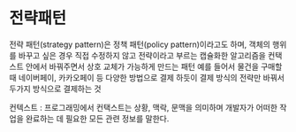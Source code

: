 # 전략패턴
전략 패턴(strategy pattern)은 정책 패턴(policy pattern)이라고도 하며, 객체의 행위를 바꾸고 싶은 경우 직접 수정하지 않고 전략이라고 부르는 캡슐화한 알고리즘을 컨택스트 안에서 바꿔주면서 상호 교체가 가능하게 만드는 패턴
예를 들어서 물건을 구매할 때 네이버페이, 카카오페이 등 다양한 방법으로 결제 하듯이 결제 방식의 전략만 바꿔서 두가지 방식으로 결제하는 것

컨텍스트 : 프로그래밍에서 컨택스트는 상황, 맥락, 문맥을 의미하며 개발자가 어떠한 작업을 완료하는 데 필요한 모든 관련 정보를 말한다.
